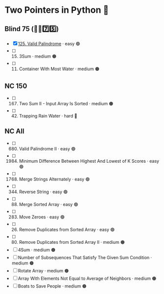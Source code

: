 # Two Pointers in Python 🐍

## Blind 75 (🧑‍🦯7️⃣5️⃣)
- [x] [125. Valid Palindrome](https://github.com/flenhu/leetcode/blob/main/Python/02_twoPointers/125_validPalindrome.ipynb) · easy 🟢  
- [ ] 15. 3Sum · medium 🟠
- [ ] 11. Container With Most Water · medium 🟠

## NC 150

- [ ] 167. Two Sum II - Input Array Is Sorted · medium 🟠
- [ ] 42. Trapping Rain Water · hard 🔴

## NC All
- [ ] 680. Valid Palindrome II · easy 🟢  
- [ ] 1984. Minimum Difference Between Highest And Lowest of K Scores · easy 🟢 
- [ ] 1768. Merge Strings Alternately · easy 🟢  
- [ ] 344. Reverse String · easy 🟢  
- [ ] 88. Merge Sorted Array · easy 🟢  
- [ ] 283. Move Zeroes  · easy 🟢  
- [ ] 26. Remove Duplicates from Sorted Array · easy 🟢  
- [ ] 80. Remove Duplicates from Sorted Array II · medium 🟠
- [ ] 4Sum · medium 🟠
- [ ] Number of Subsequences That Satisfy The Given Sum Condition · medium 🟠
- [ ] Rotate Array · medium 🟠
- [ ] Array With Elements Not Equal to Average of Neighbors · medium 🟠
- [ ] Boats to Save People · medium 🟠